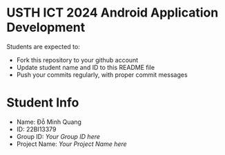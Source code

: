 USTH ICT 2024 Android Application Development
=====================================================

Students are expected to:

* Fork this repository to your github account
* Update student name and ID to this README file
* Push your commits regularly, with proper commit messages

Student Info
=======================

* Name: Đỗ Minh Quang
* ID: 22BI13379
* Group ID: *Your Group ID here*
* Project Name: *Your Project Name here*
